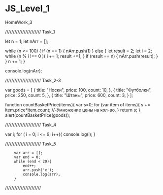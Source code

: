 # JS_Level_1

HomeWork_3

///////////////////////
Task_1

let n = 1;
let nArr = [];

while (n <= 100) {
    if (n == 1) {
        nArr.push(1)
    } else {
        let result = 2;
        let i = 2;
        while (n % i !== 0 ){
            i += 1;
            result +=1;
            } 
        if (result == n) {
            nArr.push(result);
        }
    }
    n += 1;
}

console.log(nArr);

///////////////////////
Task_2-3

var goods = [
    {
        title: "Носки",
        price: 100,
        count: 10,
    },
    {
        title: "Футболки",
        price: 250,
        count: 5,
    },
    {
        title: "Штаны",
        price: 600,
        count: 3,
    }
];

function countBasketPrice(items){
    var s=0;
    for (var item of items){
        s +=  item.price*item.count; //-Умножение цены на кол-во.
    }
    return s;
}
alert(countBasketPrice(goods));

///////////////////////
Task_4

var i;
        for ( i = 0; i <= 9; i++){
            console.log(i);
        }
        
///////////////////////
Task_5


        var arr = [];
        var end = 0;
        while (end < 20){
            end++;
            arr.push('x');
            console.log(arr);
        }
        
///////////////////////
